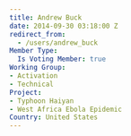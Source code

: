 ```yaml
---
title: Andrew Buck
date: 2014-09-30 03:18:00 Z
redirect_from:
  - /users/andrew_buck
Member Type:
  Is Voting Member: true
Working Group:
- Activation
- Technical
Project:
- Typhoon Haiyan
- West Africa Ebola Epidemic
Country: United States
---
```


